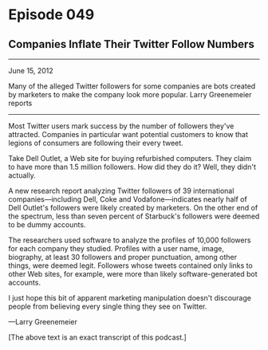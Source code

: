 # Episode 049

## Companies Inflate Their Twitter Follow Numbers

---

June 15, 2012

Many of the alleged Twitter followers for some companies are bots created by marketers to make the company look more popular. Larry Greenemeier reports

---

Most Twitter users mark success by the number of followers they've attracted. Companies in particular want potential customers to know that legions of consumers are following their every tweet.

Take Dell Outlet, a Web site for buying refurbished computers. They claim to have more than 1.5 million followers. How did they do it? Well, they didn't actually.

A new research report analyzing Twitter followers of 39 international companies—including Dell, Coke and Vodafone—indicates nearly half of Dell Outlet's followers were likely created by marketers. On the other end of the spectrum, less than seven percent of Starbuck's followers were deemed to be dummy accounts.

The researchers used software to analyze the profiles of 10,000 followers for each company they studied. Profiles with a user name, image, biography, at least 30 followers and proper punctuation, among other things, were deemed legit. Followers whose tweets contained only links to other Web sites, for example, were more than likely software-generated bot accounts.

I just hope this bit of apparent marketing manipulation doesn't discourage people from believing every single thing they see on Twitter.

—Larry Greenemeier

[The above text is an exact transcript of this podcast.]

